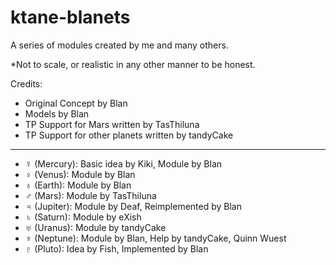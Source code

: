# ktane-blanets
A series of modules created by me and many others.

\*Not to scale, or realistic in any other manner to be honest.

Credits:
- Original Concept by Blan
- Models by Blan
- TP Support for Mars written by TasThiluna
- TP Support for other planets written by tandyCake
---
- ☿ (Mercury): Basic idea by Kiki, Module by Blan
- ♀ (Venus): Module by Blan
- ♁ (Earth): Module by Blan
- ♂ (Mars): Module by TasThiluna
- ♃ (Jupiter): Module by Deaf, Reimplemented by Blan
- ♄ (Saturn): Module by eXish
- ♅ (Uranus): Module by tandyCake
- ♆ (Neptune): Module by Blan, Help by tandyCake, Quinn Wuest
- ♇ (Pluto): Idea by Fish, Implemented by Blan
